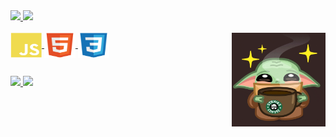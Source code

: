   <a href="https://github.com/edubotelho">
    <img height="180em" src="https://github-readme-stats.vercel.app/api?username=edubotelho&show_icons=true&theme=dark&include_all_commits=true&count_private=true"/>
    <img height="160em" src="https://github-readme-stats.vercel.app/api/top-langs/?username=edubotelho&layout=compact&langs_count=7&theme=dark"/>
  </div>
  <div style="display: inline_block"><br>
    <img align="center" alt="Edu-Js" height="40" width="50" src="https://raw.githubusercontent.com/devicons/devicon/master/icons/javascript/javascript-plain.svg">
    <img align="center" alt="Edu-HTML" height="40" width="50" src="https://raw.githubusercontent.com/devicons/devicon/master/icons/html5/html5-original.svg">
    <img align="center" alt="Edu-CSS" height="40" width="50" src="https://raw.githubusercontent.com/devicons/devicon/master/icons/css3/css3-original.svg">
    <img align="right" alt="Edu-yoda" width="150" src="gifbabyyoda.gif">

  </div>
    
  ##
  <div> 
    
   <a href = "mailto:edusouzabo@gmail.com"> <img src = "https://img.shields.io/badge/-Gmail-%23333?style=for-the-badge&logo=gmail&logoColor=white" target = "_ blank"> </a>
  <a href="https://instagram.com/_dudusouz" target="_blank"><img src="https://img.shields.io/badge/-Instagram-%23E4405F?style=for-the-badge&logo=instagram&logoColor=white" target="_blank"></a>
   
  </div>
